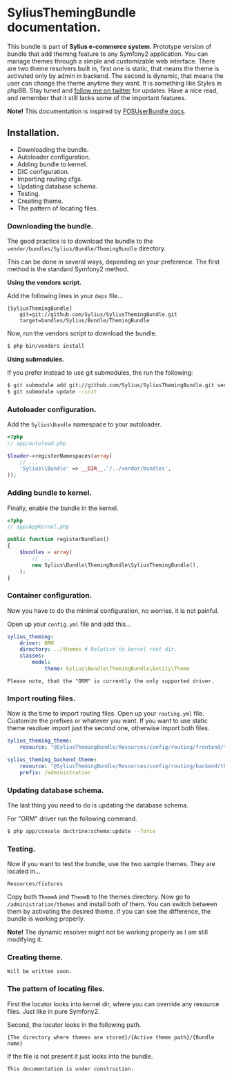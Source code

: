 SyliusThemingBundle documentation.
=====================================

This bundle is part of **Sylius e-commerce system**.
Prototype version of bundle that add theming feature to any Symfony2 application.
You can manage themes through a simple and customizable web interface.
There are two theme resolvers built in, first one is static, that means the theme is activated only by admin in backend.
The second is dynamic, that means the user can change the theme anytime they want.
It is something like Styles in phpBB.
Stay tuned and [follow me on twitter](http://twitter.com/pjedrzejewski) for updates.
Have a nice read, and remember that it still lacks some of the important features.

**Note!** This documentation is inspired by [FOSUserBundle docs](https://github.com/FriendsOfSymfony/FOSUserBundle/blob/master/Resources/doc/index.md).

Installation.
-------------

+ Downloading the bundle.
+ Autoloader configuration.
+ Adding bundle to kernel.
+ DIC configuration.
+ Importing routing cfgs.
+ Updating database schema.
+ Testing.
+ Creating theme.
+ The pattern of locating files.

### Downloading the bundle.

The good practice is to download the bundle to the `vendor/bundles/Sylius/Bundle/ThemingBundle` directory.

This can be done in several ways, depending on your preference. The first
method is the standard Symfony2 method.

**Using the vendors script.**

Add the following lines in your `deps` file...

```
[SyliusThemingBundle]
    git=git://github.com/Sylius/SyliusThemingBundle.git
    target=bundles/Sylius/Bundle/ThemingBundle
```

Now, run the vendors script to download the bundle.

``` bash
$ php bin/vendors install
```

**Using submodules.**

If you prefer instead to use git submodules, the run the following:

``` bash
$ git submodule add git://github.com/Sylius/SyliusThemingBundle.git vendor/bundles/Sylius/Bundle/ThemingBundle
$ git submodule update --init
```

### Autoloader configuration.

Add the `Sylius\Bundle` namespace to your autoloader.

``` php
<?php
// app/autoload.php

$loader->registerNamespaces(array(
    // ...
    'Sylius\\Bundle' => __DIR__.'/../vendor/bundles',
));
```

### Adding bundle to kernel.

Finally, enable the bundle in the kernel.

``` php
<?php
// app/AppKernel.php

public function registerBundles()
{
    $bundles = array(
        // ...
        new Sylius\Bundle\ThemingBundle\SyliusThemingBundle(),
    );
}
```

### Container configuration.

Now you have to do the minimal configuration, no worries, it is not painful.

Open up your `config.yml` file and add this...

``` yaml
sylius_theming:
    driver: ORM
    directory: ../themes # Relative to kernel root dir.
    classes:
        model:
            theme: Sylius\Bundle\ThemingBundle\Entity\Theme
```

`Please note, that the "ORM" is currently the only supported driver.`

### Import routing files.

Now is the time to import routing files. Open up your `routing.yml` file. Customize the prefixes or whatever you want.
If you want to use static theme resolver import just the second one, otherwise import both files.

``` yaml
sylius_theming_theme:
    resource: "@SyliusThemingBundle/Resources/config/routing/frontend/theme.yml"

sylius_theming_backend_theme:
    resource: "@SyliusThemingBundle/Resources/config/routing/backend/theme.yml"
    prefix: /administration
```

### Updating database schema.

The last thing you need to do is updating the database schema.

For "ORM" driver run the following command.

``` bash
$ php app/console doctrine:schema:update --force
```

### Testing.

Now if you want to test the bundle, use the two sample themes. They are located in...

`Resources/fixtures`

Copy both `ThemeA` and `ThemeB` to the themes directory.
Now go to `/administration/themes` and install both of them.
You can switch between them by activating the desired theme.
If you can see the difference, the bundle is working properly.

**Note!** The dynamic resolver might not be working properly as I am still modifying it.

### Creating theme.

`Will be written soon.`

### The pattern of locating files.

First the locator looks into kernel dir, where you can override any resource files. Just like in pure Symfony2.

Second, the locator looks in the following path.

```
{The directory where themes are stored}/{Active theme path}/{Bundle name}
```

If the file is not present it just looks into the bundle.

`This documentation is under construction.`
